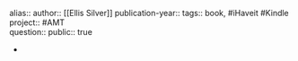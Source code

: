 alias::
author:: [[Ellis Silver]] 
publication-year::
tags:: book, #iHaveit #Kindle 
project:: #AMT  
question::
public:: true

-